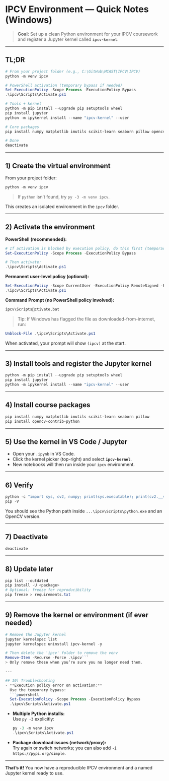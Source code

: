 # IPCV Environment — Quick Notes (Windows)

> **Goal:** Set up a clean Python environment for your IPCV coursework and register a Jupyter kernel called **`ipcv-kernel`**.

---

## TL;DR
```powershell
# From your project folder (e.g., C:\GitHub\MCAST\IPCV\IPCV)
python -m venv ipcv

# PowerShell activation (temporary bypass if needed)
Set-ExecutionPolicy -Scope Process -ExecutionPolicy Bypass
.\ipcv\Scripts\Activate.ps1

# Tools + kernel
python -m pip install --upgrade pip setuptools wheel
pip install jupyter
python -m ipykernel install --name "ipcv-kernel" --user

# Core packages
pip install numpy matplotlib imutils scikit-learn seaborn pillow opencv-contrib-python

# Done
deactivate
```

---

## 1) Create the virtual environment
From your project folder:
```powershell
python -m venv ipcv
```
> If `python` isn’t found, try `py -3 -m venv ipcv`.

This creates an isolated environment in the `ipcv` folder.

---

## 2) Activate the environment
**PowerShell (recommended):**
```powershell
# If activation is blocked by execution policy, do this first (temporary for this window only):
Set-ExecutionPolicy -Scope Process -ExecutionPolicy Bypass

# Then activate:
.\ipcv\Scripts\Activate.ps1
```
**Permanent user-level policy (optional):**
```powershell
Set-ExecutionPolicy -Scope CurrentUser -ExecutionPolicy RemoteSigned -Force
.\ipcv\Scripts\Activate.ps1
```
**Command Prompt (no PowerShell policy involved):**
```bat
ipcv\Scriptsctivate.bat
```

> Tip: If Windows has flagged the file as downloaded-from-internet, run:
```powershell
Unblock-File .\ipcv\Scripts\Activate.ps1
```

When activated, your prompt will show `(ipcv)` at the start.

---

## 3) Install tools and register the Jupyter kernel
```powershell
python -m pip install --upgrade pip setuptools wheel
pip install jupyter
python -m ipykernel install --name "ipcv-kernel" --user
```

---

## 4) Install course packages
```powershell
pip install numpy matplotlib imutils scikit-learn seaborn pillow
pip install opencv-contrib-python
```

---

## 5) Use the kernel in VS Code / Jupyter
- Open your `.ipynb` in VS Code.
- Click the kernel picker (top-right) and select **`ipcv-kernel`**.
- New notebooks will then run inside your `ipcv` environment.

---

## 6) Verify
```powershell
python -c "import sys, cv2, numpy; print(sys.executable); print(cv2.__version__)"
pip -V
```
You should see the Python path inside `...\ipcv\Scripts\python.exe` and an OpenCV version.

---

## 7) Deactivate
```powershell
deactivate
```

---

## 8) Update later
```powershell
pip list --outdated
pip install -U <package>
# Optional: freeze for reproducibility
pip freeze > requirements.txt
```

---

## 9) Remove the kernel or environment (if ever needed)
```powershell
# Remove the Jupyter kernel
jupyter kernelspec list
jupyter kernelspec uninstall ipcv-kernel -y

# Then delete the 'ipcv' folder to remove the venv
Remove-Item -Recurse -Force .\ipcv```
> Only remove these when you’re sure you no longer need them.

---

## 10) Troubleshooting
- **Execution policy error on activation:**  
  Use the temporary bypass:
  ```powershell
  Set-ExecutionPolicy -Scope Process -ExecutionPolicy Bypass
  .\ipcv\Scripts\Activate.ps1
  ```
- **Multiple Python installs:**  
  Use `py -3` explicitly:
  ```powershell
  py -3 -m venv ipcv
  .\ipcv\Scripts\Activate.ps1
  ```
- **Package download issues (network/proxy):**  
  Try again or switch networks; you can also add `-i https://pypi.org/simple`.

---

**That’s it!** You now have a reproducible IPCV environment and a named Jupyter kernel ready to use.
